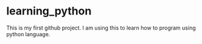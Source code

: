 # learning_python

This is my first github project. I am using this to learn how to program using python language.